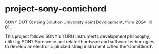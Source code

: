 # project-sony-comichord
SONY-DUT Sensing Solution University Joint Development, from 2024-10-01.

This project follows SONY's YURU Instruments development philosophy, utilizing SONY Spresense and related hardware and software technologies to develop an electronic plucked string instrument called the ‘ComiChord'. 
